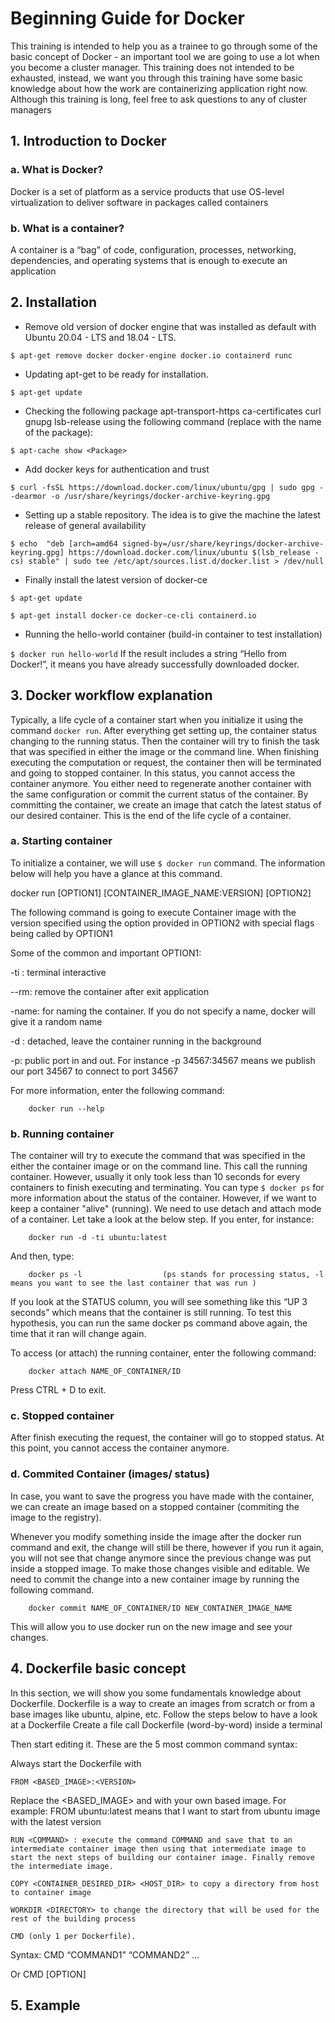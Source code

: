 # Beginning Guide for Docker
This training is intended to help you as a trainee to go through some of the basic concept of Docker - an important tool we are going to use a lot when you become a cluster manager. This training does not intended to be exhausted, instead, we want you through this training have some basic knowledge about how the work are containerizing application right now.
Although this training is long, feel free to ask questions to any of cluster managers

## 1. Introduction to Docker
### a. What is Docker?
Docker is a set of platform as a service products that use OS-level virtualization to deliver software in packages called containers
### b. What is a container?
A container is a “bag” of code, configuration, processes, networking, dependencies, and operating systems that is enough to execute an application
## 2. Installation
* Remove old version of docker engine that was installed as default with Ubuntu 20.04 - LTS and 18.04 - LTS.

`$ apt-get remove docker docker-engine docker.io containerd runc`
* Updating apt-get to be ready for installation. 

`$ apt-get update`
* Checking the following package apt-transport-https ca-certificates  curl  gnupg  lsb-release using the following command (replace <Package> with the name of the package):

`$ apt-cache show <Package>`
* Add docker keys for authentication and trust

`$ curl -fsSL https://download.docker.com/linux/ubuntu/gpg | sudo gpg --dearmor -o /usr/share/keyrings/docker-archive-keyring.gpg`
* Setting up a stable repository. The idea is to give the machine the latest release of general availability

`$ echo  "deb [arch=amd64 signed-by=/usr/share/keyrings/docker-archive-keyring.gpg] https://download.docker.com/linux/ubuntu $(lsb_release -cs) stable" | sudo tee /etc/apt/sources.list.d/docker.list > /dev/null`
* Finally install the latest version of docker-ce

`$ apt-get update`

`$ apt-get install docker-ce docker-ce-cli containerd.io`
* Running the hello-world container (build-in container to test installation)

`$ docker run hello-world`
If the result includes a string “Hello from Docker!”, it means you have already successfully downloaded docker.

## 3. Docker workflow explanation
Typically, a life cycle of a container start when you initialize it using the command `docker run`. After everything get setting up, the container status changing to the running status. Then the container will try to finish the task that was specified in either the image or the command line. When finishing executing the computation or request, the container then will be terminated and going to stopped container. In this status, you cannot access the container anymore. You either need to regenerate another container with the same configuration or commit the current status of the container. By committing the container, we create an image that catch the latest status of our desired container. This is the end of the life cycle of a container.
### a. Starting container
To initialize a container, we will use `$ docker run` command. The information below will help you have a glance at this command.

docker run [OPTION1] [CONTAINER_IMAGE_NAME:VERSION] [OPTION2]

The following command is going to execute Container image with the version specified using the option provided in OPTION2 with special flags being called by OPTION1

Some of the common and important OPTION1:

-ti : terminal interactive

--rm: remove the container after exit application

-name: for naming the container. If you do not specify a name, docker will give it a random name

-d : detached, leave the container running in the background

-p: public port in and out. For instance -p 34567:34567 means we publish our port 34567 to connect to port 34567

For more information, enter the following command:

		docker run --help
### b. Running container
The container will try to execute the command that was specified in the either the container image or on the command line. This call the running container. However, usually it only took less than 10 seconds for every containers to finish executing and terminating. You can type `$ docker ps` for more information about the status of the container.
However, if we want to keep a container "alive" (running). We need to use detach and attach mode of a container. Let take a look at the below step.
If you enter, for instance:

		docker run -d -ti ubuntu:latest

And then, type:

		docker ps -l	              (ps stands for processing status, -l means you want to see the last container that was run )

If you look at the STATUS column, you will see something like this “UP 3 seconds” which means that the container is still running. To test this hypothesis, you can run the same docker ps command above again, the time that it ran will change again.

To access (or attach) the running container, enter the following command: 

		docker attach NAME_OF_CONTAINER/ID
		
Press CTRL + D to exit.
### c. Stopped container
After finish executing the request, the container will go to stopped status. At this point, you cannot access the container anymore. 
### d. Commited Container (images/ status)
In case, you want to save the progress you have made with the container, we can create an image based on a stopped container (commiting the image to the registry).

Whenever you modify something inside the image after the docker run command and exit, the change will still be there, however if you run it again, you will not see that change anymore since the previous change was put inside a stopped image. To make those changes visible and editable. We need to commit the change into a new container image by running the following command.

		docker commit NAME_OF_CONTAINER/ID NEW_CONTAINER_IMAGE_NAME

This will allow you to use docker run on the new image and see your changes.

## 4. Dockerfile basic concept
In this section, we will show you some fundamentals knowledge about Dockerfile. Dockerfile is a way to create an images from scratch or from a base images like ubuntu, alpine, etc. Follow the steps below to have a look at a Dockerfile
Create a file call Dockerfile (word-by-word) inside a terminal

Then start editing it. These are the 5 most common command syntax:

Always start the Dockerfile with 

	FROM <BASED_IMAGE>:<VERSION>

Replace the <BASED_IMAGE> and <VERSION> with your own based image. For example: FROM ubuntu:latest  means that I want to start from ubuntu image with the latest version

	RUN <COMMAND> : execute the command COMMAND and save that to an intermediate container image then using that intermediate image to start the next steps of building our container image. Finally remove the intermediate image.

	COPY <CONTAINER_DESIRED_DIR> <HOST_DIR> to copy a directory from host to container image

	WORKDIR <DIRECTORY> to change the directory that will be used for the rest of the building process

	CMD (only 1 per Dockerfile).

Syntax: CMD “COMMAND1” “COMMAND2” …

Or CMD [OPTION]


## 5. Example
